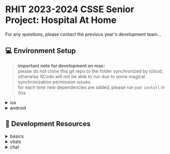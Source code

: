 # RHIT 2023-2024 CSSE Senior Project: Hospital At Home
For any questions, please contact the previous year's development team...

## 💻 Environment Setup
> **important note for development on mac:**  
> please do not clone this git repo to the folder synchronized by icloud, otherwise XCode will not be able to run due to some magical synchronization permission issues.  
> for each time new dependencies are added, please run `pod install` in /ios

<details>
  <summary>ios</summary>

#### install homebrew  
run `/bin/bash -c "$(curl -fsSL <https://raw.githubusercontent.com/Homebrew/install/HEAD/install.sh>)"`  
#### install node and watch man
run `brew install node`  
run `brew install watchman`
#### install Xcode in mac App Store
Go Settings >> Locations: make sure that Command Line Tools is the latest version installed  
Go Settings >> Platforms: install ios simulators
#### install CocoaPods
run `sudo gem install cocoapods`  
Reference: https://cocoapods.org/
#### install external dependencies
run `npm install` or `yarn install`  
in /ios run `pod install`
> (Optional) For MacBook with M1, install and enable [Rosetta](https://support.apple.com/en-us/HT211861) in Xcode.
</details>

<details>
  <summary>android</summary>
  
#### install homebrew
run `/bin/bash -c "$(curl -fsSL <https://raw.githubusercontent.com/Homebrew/install/HEAD/install.sh>)"`  
Reference: https://brew.sh/
#### install node and watch man
run `brew install node`  
run `brew install watchman
#### install Java Development Kit
run `brew install --cask zulu11`
#### install Android Studio
download android studio at https://developer.android.com/studio
</details>

## 🧰 Development Resources
<details>
  <summary>basics</summary>

#### react.js  
- https://react.dev  
#### react native  
- https://reactnative.dev  
#### page navigation
- doc: [react navigation](https://reactnavigation.org)
- page control: [stack navigator](https://reactnavigation.org/docs/stack-navigator)
- menu bar: [tab navigator](https://reactnavigation.org/docs/bottom-tab-navigator)
</details>

<details>
  <summary>vitals</summary>

#### frontend
- vital trend chart: [react-native-chart-kit](https://github.com/indiespirit/react-native-chart-kit)
- vital data table: [react-native-reanimated-table](https://github.com/dohooo/react-native-reanimated-table)

#### backend
- database: [azure database services](https://azure.microsoft.com/en-us/products/azure-sql/database/)
- function: [azure functions](https://azure.microsoft.com/en-us/products/functions/)
</details>

<details>
  <summary>chat</summary>

#### frontend
- chat conposite: [azure communication ui library](https://azure.github.io/communication-ui-library)

#### backend
- thread control: [acure communication service](https://azure.microsoft.com/en-us/products/communication-services)
> **developer note:**
> the message fetch function is using azure communication official RESTful api, for version update, please refer to [learn.microsoft.com](https://learn.microsoft.com/en-us/rest/api/communication/)
</details>


